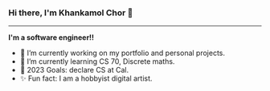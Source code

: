 ### Hi there, I'm Khankamol Chor 👋
___

**I'm a software engineer!!**

- 🔭 I’m currently working on my portfolio and personal projects.
- 🌱 I’m currently learning CS 70, Discrete maths.
- 🥂 2023 Goals: declare CS at Cal.
- ✨ Fun fact: I am a hobbyist digital artist.

